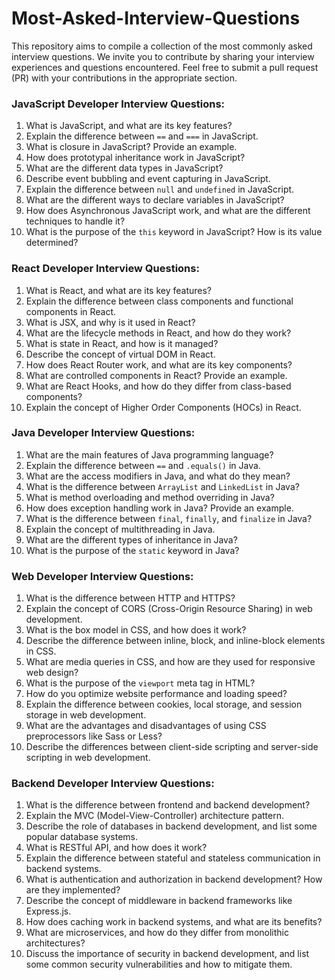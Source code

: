 # Most-Asked-Interview-Questions

This repository aims to compile a collection of the most commonly asked interview questions. 
We invite you to contribute by sharing your interview experiences and questions encountered. Feel free to submit a pull request (PR) with your contributions in the appropriate section.

### JavaScript Developer Interview Questions:

1. What is JavaScript, and what are its key features?
2. Explain the difference between `==` and `===` in JavaScript.
3. What is closure in JavaScript? Provide an example.
4. How does prototypal inheritance work in JavaScript?
5. What are the different data types in JavaScript?
6. Describe event bubbling and event capturing in JavaScript.
7. Explain the difference between `null` and `undefined` in JavaScript.
8. What are the different ways to declare variables in JavaScript?
9. How does Asynchronous JavaScript work, and what are the different techniques to handle it?
10. What is the purpose of the `this` keyword in JavaScript? How is its value determined?

### React Developer Interview Questions:

1. What is React, and what are its key features?
2. Explain the difference between class components and functional components in React.
3. What is JSX, and why is it used in React?
4. What are the lifecycle methods in React, and how do they work?
5. What is state in React, and how is it managed?
6. Describe the concept of virtual DOM in React.
7. How does React Router work, and what are its key components?
8. What are controlled components in React? Provide an example.
9. What are React Hooks, and how do they differ from class-based components?
10. Explain the concept of Higher Order Components (HOCs) in React.

### Java Developer Interview Questions:

1. What are the main features of Java programming language?
2. Explain the difference between `==` and `.equals()` in Java.
3. What are the access modifiers in Java, and what do they mean?
4. What is the difference between `ArrayList` and `LinkedList` in Java?
5. What is method overloading and method overriding in Java?
6. How does exception handling work in Java? Provide an example.
7. What is the difference between `final`, `finally`, and `finalize` in Java?
8. Explain the concept of multithreading in Java.
9. What are the different types of inheritance in Java?
10. What is the purpose of the `static` keyword in Java?

### Web Developer Interview Questions:

1. What is the difference between HTTP and HTTPS?
2. Explain the concept of CORS (Cross-Origin Resource Sharing) in web development.
3. What is the box model in CSS, and how does it work?
4. Describe the difference between inline, block, and inline-block elements in CSS.
5. What are media queries in CSS, and how are they used for responsive web design?
6. What is the purpose of the `viewport` meta tag in HTML?
7. How do you optimize website performance and loading speed?
8. Explain the difference between cookies, local storage, and session storage in web development.
9. What are the advantages and disadvantages of using CSS preprocessors like Sass or Less?
10. Describe the differences between client-side scripting and server-side scripting in web development.

### Backend Developer Interview Questions:

1. What is the difference between frontend and backend development?
2. Explain the MVC (Model-View-Controller) architecture pattern.
3. Describe the role of databases in backend development, and list some popular database systems.
4. What is RESTful API, and how does it work?
5. Explain the difference between stateful and stateless communication in backend systems.
6. What is authentication and authorization in backend development? How are they implemented?
7. Describe the concept of middleware in backend frameworks like Express.js.
8. How does caching work in backend systems, and what are its benefits?
9. What are microservices, and how do they differ from monolithic architectures?
10. Discuss the importance of security in backend development, and list some common security vulnerabilities and how to mitigate them.

